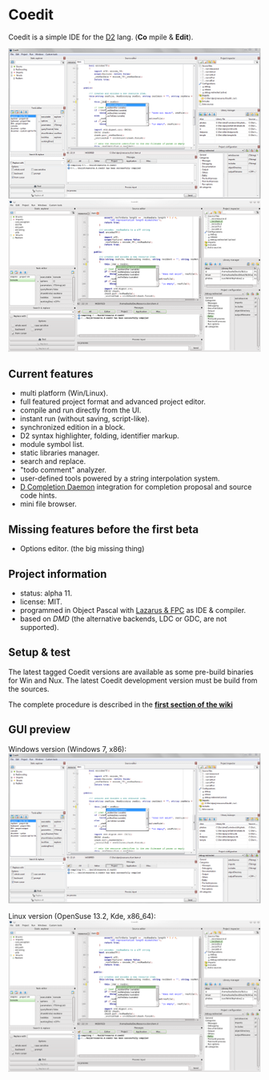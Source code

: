 Coedit
======

Coedit is a simple IDE for the [D2](http://dlang.org) lang. (**Co** mpile & **Edit**).

![](lazproj/coedit.win7.33.png)
![](lazproj/coedit.linux.kde.33.png)

Current features
----------------
- multi platform (Win/Linux).
- full featured project format and advanced project editor.
- compile and run directly from the UI.
- instant run (without saving, script-like).
- synchronized edition in a block.
- D2 syntax highlighter, folding, identifier markup.
- module symbol list.
- static libraries manager.
- search and replace.
- "todo comment" analyzer.
- user-defined tools powered by a string interpolation system.
- [D Completion Daemon](https://github.com/Hackerpilot/DCD) integration for completion proposal and source code hints.
- mini file browser.

Missing features before the first beta
--------------------------------------
- Options editor. (the big missing thing)

Project information
-------------------
- status: alpha 11.
- license: MIT.
- programmed in Object Pascal with [Lazarus & FPC](http://www.lazarus.freepascal.org) as IDE & compiler.
- based on *DMD* (the alternative backends, LDC or GDC, are not supported).

Setup & test
------------
The latest tagged Coedit versions are available as some pre-build binaries for Win and Nux.
The latest Coedit development version must be build from the sources.

The complete procedure is described in the [**first section of the wiki**](https://github.com/BBasile/Coedit/wiki#detailed-setup-procedure)

GUI preview
-----------
Windows version (Windows 7, x86):
![Win screen-cap](lazproj/coedit.win7.png "Coedit GUI preview")

Linux version (OpenSuse 13.2, Kde, x86_64):
![Nux screen-cap](lazproj/coedit.linux.kde.png "Coedit GUI preview")